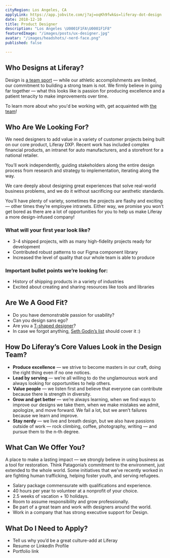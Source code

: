 ```yaml
---
cityRegion: Los Angeles, CA
applyLink: https://app.jobvite.com/j?aj=oqKh9fwk&s=liferay-dot-design
date: 2018-12-10
title: Product Designer
description: "Los Angeles \U0001F1FA\U0001F1F8"
featuredImage: "/images/posts/ux-designer.jpg"
avatar: "/images/headshots/-nerd-face.png"
published: false

---
```

## Who Designs at Liferay?

Design is [a team sport](https://www.oreilly.com/ideas/12-qualities-of-effective-design-organizations) — while our athletic accomplishments are limited, our commitment to building a strong team is not. We firmly believe in going far together — what this looks like is passion for producing excellence and a patient tenacity to make improvements over time.

To learn more about who you'd be working with, get acquainted with [the team](/team)!

## Who Are We Looking For?

We need designers to add value in a variety of customer projects being built on our core product, Liferay DXP. Recent work has included complex financial products, an intranet for auto manufacturers, and a storefront for a national retailer.

You’ll work independently, guiding stakeholders along the entire design process from research and strategy to implementation, iterating along the way.

We care deeply about designing great experiences that solve real-world business problems, and we do it without sacrificing our aesthetic standards.

You’ll have plenty of variety, sometimes the projects are flashy and exciting — other times they’re employee intranets. Either way, we promise you won’t get bored as there are a lot of opportunities for you to help us make Liferay a more design-infused company!

### What will your first year look like?

-   3-4 shipped projects, with as many high-fidelity projects ready for development
-   Contributed robust patterns to our Figma component library
-   Increased the level of quality that our whole team is able to produce

### Important bullet points we’re looking for:

-   History of shipping products in a variety of industries
-   Excited about creating and sharing resources like tools and libraries

## Are We A Good Fit?

-   Do you have demonstrable passion for usability?
-   Can you design sans ego?
-   Are you a [T-shaped designer](https://chiefexecutive.net/ideo-ceo-tim-brown-t-shaped-stars-the-backbone-of-ideoaes-collaborative-culture__trashed/)?
-   In case we forgot anything, [Seth Godin’s list](https://seths.blog/2018/04/missing-from-your-job-description/) should cover it :)

## How Do Liferay’s Core Values Look in the Design Team?

-   **Produce excellence** — we strive to become masters in our craft, doing the right thing even if no one notices.
-   **Lead by serving** — we’re all willing to do the unglamourous work and always looking for opportunities to help others.
-   **Value people** — we listen first and believe that everyone can contribute because there is strength in diversity.
-   **Grow and get better** — we’re always learning, when we find ways to improve our designs we take them, when we make mistakes we admit, apologize, and move forward. We fail a lot, but we aren’t failures because we learn and improve.
-   **Stay nerdy** — we live and breath design, but we also have passions outside of work — rock climbing, coffee, photography, writing — and pursue them to the n-th degree.

## What Can We Offer You?

A place to make a lasting impact — we strongly believe in using business as a tool for restoration. Think Patagonia’s commitment to the environment, just extended to the whole world. Some initiatives that we’ve recently worked in are fighting human trafficking, helping foster youth, and serving refugees.

-   Salary package commensurate with qualifications and experience.
-   40 hours per year to volunteer at a nonprofit of your choice.
-   2.5 weeks of vacation + 10 holidays.
-   Room to assume responsibility and grow professionally.
-   Be part of a great team and work with designers around the world.
-   Work in a company that has strong executive support for Design.

## What Do I Need to Apply?

-   Tell us why you’d be a great culture-add at Liferay
-   Resume or LinkedIn Profile
-   Portfolio link